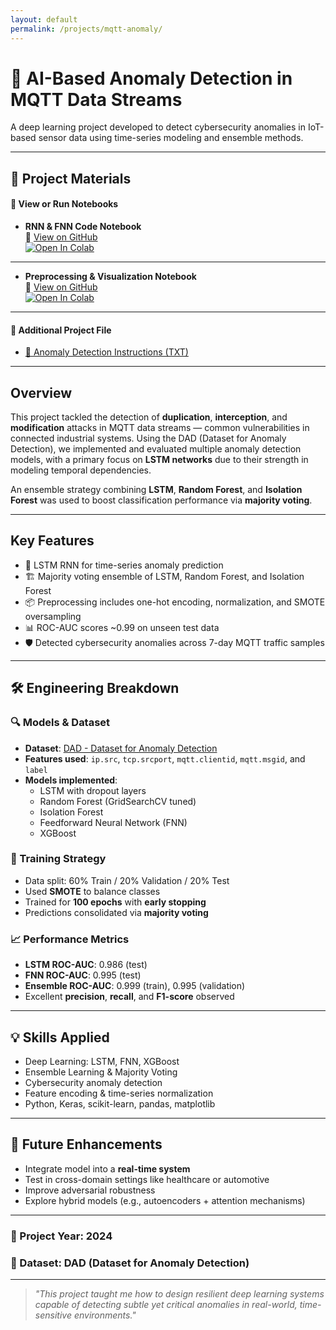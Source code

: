 ```yaml
---
layout: default
permalink: /projects/mqtt-anomaly/
---
```


# 📡 AI-Based Anomaly Detection in MQTT Data Streams

A deep learning project developed to detect cybersecurity anomalies in IoT-based sensor data using time-series modeling and ensemble methods.

---

## 📄 Project Materials


#### 📘 View or Run Notebooks

- **RNN & FNN Code Notebook**  
  🔗 [View on GitHub](https://github.com/SebasFelipeRA/sebastianriveraportfolio/blob/main/assets/projects/SEP_769_Final_Project_Code_FINAL_Group7_RNNandFNN.ipynb)  
  [![Open In Colab](https://colab.research.google.com/assets/colab-badge.svg)](https://colab.research.google.com/github/SebasFelipeRA/sebastianriveraportfolio/blob/main/assets/projects/SEP_769_Final_Project_Code_FINAL_Group7_RNNandFNN.ipynb)

---

- **Preprocessing & Visualization Notebook**  
  🔗 [View on GitHub](https://github.com/SebasFelipeRA/sebastianriveraportfolio/blob/main/assets/projects/SEP%20769%20Preprocessing%20Data%20Final%20Project%20Visulization.ipynb)  
  [![Open In Colab](https://colab.research.google.com/assets/colab-badge.svg)](https://colab.research.google.com/github/SebasFelipeRA/sebastianriveraportfolio/blob/main/assets/projects/SEP%20769%20Preprocessing%20Data%20Final%20Project%20Visulization.ipynb)

---

#### 📄 Additional Project File

- [📄 Anomaly Detection Instructions (TXT)](https://github.com/SebasFelipeRA/sebastianriveraportfolio/blob/main/assets/projects/SEP%20769%20Anomoly%20detection%20instructions.txt)

---

## Overview

This project tackled the detection of **duplication**, **interception**, and **modification** attacks in MQTT data streams — common vulnerabilities in connected industrial systems. Using the DAD (Dataset for Anomaly Detection), we implemented and evaluated multiple anomaly detection models, with a primary focus on **LSTM networks** due to their strength in modeling temporal dependencies.

An ensemble strategy combining **LSTM**, **Random Forest**, and **Isolation Forest** was used to boost classification performance via **majority voting**.

---

## Key Features

- 🧠 LSTM RNN for time-series anomaly prediction  
- 🏗️ Majority voting ensemble of LSTM, Random Forest, and Isolation Forest  
- 📦 Preprocessing includes one-hot encoding, normalization, and SMOTE oversampling  
- 📊 ROC-AUC scores ~0.99 on unseen test data  
- 🛡️ Detected cybersecurity anomalies across 7-day MQTT traffic samples  

---

## 🛠️ Engineering Breakdown

### 🔍 Models & Dataset
- **Dataset**: [DAD - Dataset for Anomaly Detection](https://github.com/dad-repository/dad)  
- **Features used**: `ip.src`, `tcp.srcport`, `mqtt.clientid`, `mqtt.msgid`, and `label`  
- **Models implemented**:
  - LSTM with dropout layers
  - Random Forest (GridSearchCV tuned)
  - Isolation Forest
  - Feedforward Neural Network (FNN)
  - XGBoost

### 🧪 Training Strategy
- Data split: 60% Train / 20% Validation / 20% Test  
- Used **SMOTE** to balance classes  
- Trained for **100 epochs** with **early stopping**  
- Predictions consolidated via **majority voting**

### 📈 Performance Metrics
- **LSTM ROC-AUC**: 0.986 (test)  
- **FNN ROC-AUC**: 0.995 (test)  
- **Ensemble ROC-AUC**: 0.999 (train), 0.995 (validation)  
- Excellent **precision**, **recall**, and **F1-score** observed

---

## 💡 Skills Applied

- Deep Learning: LSTM, FNN, XGBoost  
- Ensemble Learning & Majority Voting  
- Cybersecurity anomaly detection  
- Feature encoding & time-series normalization  
- Python, Keras, scikit-learn, pandas, matplotlib

---

## 🔮 Future Enhancements

- Integrate model into a **real-time system**
- Test in cross-domain settings like healthcare or automotive  
- Improve adversarial robustness  
- Explore hybrid models (e.g., autoencoders + attention mechanisms)

---

### 📍 Project Year: 2024  
### 🧪 Dataset: DAD (Dataset for Anomaly Detection)  

---

> _"This project taught me how to design resilient deep learning systems capable of detecting subtle yet critical anomalies in real-world, time-sensitive environments."_
